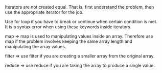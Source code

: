 Iterators are not created equal. That is, first understand the problem, then use the appropriate iterator for the job.

Use for loop if you have to break or continue when certain condition is met. It is a syntax error when using these keywords inside iterators.

map => map is used to manipulating values inside an array. Therefore use map if the problem involves keeping the same array length and manipulating the array values.

filter => use filter if you are creating a smaller array from the original array.

reduce => use reduce if you are taking the array to produce a single value. 


